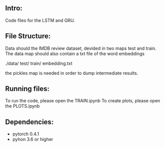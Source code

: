 ## Intro:
Code files for the LSTM and GRU.

## File Structure:
Data should the IMDB review dataset, devided in two maps test and train. 
The data map should also contain a txt file of the word embeddings

./data/
  test/
  train/ 
  embedding.txt

the pickles map is needed in order to dump intermediate results. 


## Running files:
To run the code, please open the TRAIN.ipynb 
To create plots, please open the PLOTS.ipynb

## Dependencies:
- pytorch 0.4.1
- pyhon 3.6 or higher
